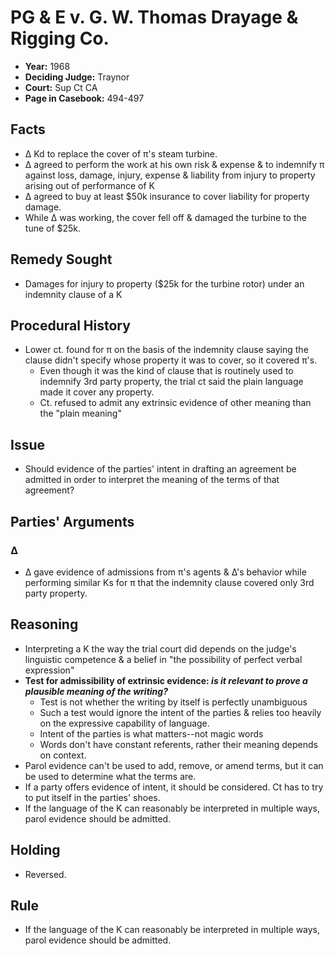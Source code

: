 # PG & E v. G. W. Thomas Drayage & Rigging Co.

* **Year:** 1968
* **Deciding Judge:** Traynor
* **Court:** Sup Ct CA
* **Page in Casebook:** 494-497

## Facts

* ∆ Kd to replace the cover of π's steam turbine.
* ∆ agreed to perform the work at his own risk & expense & to indemnify π against loss, damage, injury, expense & liability from injury to property arising out of performance of K
* ∆ agreed to buy at least $50k insurance to cover liability for property damage.
* While ∆ was working, the cover fell off & damaged the turbine to the tune of $25k.

## Remedy Sought ##

* Damages for injury to property ($25k for the turbine rotor) under an indemnity clause of a K

## Procedural History

* Lower ct. found for π on the basis of the indemnity clause saying the clause didn't specify whose property it was to cover, so it covered π's.
	* Even though it was the kind of clause that is routinely used to indemnify 3rd party property, the trial ct said the plain language made it cover any property.
	* Ct. refused to admit any extrinsic evidence of other meaning than the "plain meaning"

## Issue

* Should evidence of the parties' intent in drafting an agreement be admitted in order to interpret the meaning of the terms of that agreement?

## Parties' Arguments ##

### ∆ ###

* ∆ gave evidence of admissions from π's agents & ∆'s behavior while performing similar Ks for π that the indemnity clause covered only 3rd party property.

## Reasoning

* Interpreting a K the way the trial court did depends on the judge's linguistic competence & a belief in "the possibility of perfect verbal expression"
* **Test for admissibility of extrinsic evidence: *is it relevant to prove a plausible meaning of the writing?***
	* Test is not whether the writing by itself is perfectly unambiguous
	* Such a test would ignore the intent of the parties & relies too heavily on the expressive capability of language.
	* Intent of the parties is what matters--not magic words
	* Words don't have constant referents, rather their meaning depends on context.
* Parol evidence can't be used to add, remove, or amend terms, but it can be used to determine what the terms are.
* If a party offers evidence of intent, it should be considered. Ct has to try to put itself in the parties' shoes.
* If the language of the K can reasonably be interpreted in multiple ways, parol evidence should be admitted.

## Holding

* Reversed.

## Rule

* If the language of the K can reasonably be interpreted in multiple ways, parol evidence should be admitted.